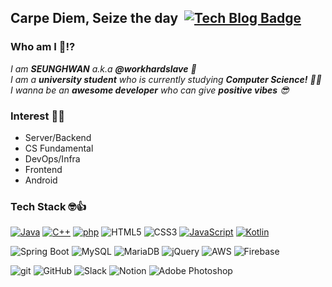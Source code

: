 <!--
**workhardslave/workhardslave** is a ✨ _special_ ✨ repository because its `README.md` (this file) appears on your GitHub profile.

Here are some ideas to get you started:

- 🔭 I’m currently working on ...
- 🌱 I’m currently learning ...
- 👯 I’m looking to collaborate on ...
- 🤔 I’m looking for help with ...
- 💬 Ask me about ...
- 📫 How to reach me: ...
- 😄 Pronouns: ...
- ⚡ Fun fact: ...
-->

## Carpe Diem, Seize the day&nbsp; [![Tech Blog Badge](http://img.shields.io/badge/-Tech%20blog-black?style=flat-square&logo=github&link=https://transferhwang.tistory.com/)](https://transferhwang.tistory.com/) 


### Who am I 🤔⁉&nbsp;

<p>
  <em>
    I am <b>SEUNGHWAN</b> a.k.a <b>@workhardslave</b> 🙏 <br> 
    I am a <b>university student</b> who is currently studying <b>Computer Science!</b> 👨‍💻 <br>
    I wanna be an <b>awesome developer</b> who can give <b>positive vibes</b> 😎 <br>
  </em>  
</p>


### Interest 🎃💥
- Server/Backend
- CS Fundamental
- DevOps/Infra
- Frontend
- Android


### Tech Stack 🤓👍
[![Java](https://img.shields.io/badge/-Java-1E1E20?&logo=Java&logoColor=F9971A)](https://github.com/workhardslave?tab=repositories&q=&type=&language=java)
[![C++](https://img.shields.io/badge/-C%2B%2B-1E1E20?&logo=C%2B%2B&logoColor=0067A3)](https://github.com/workhardslave?tab=repositories&q=&type=&language=c%2B%2B)
[![php](https://img.shields.io/badge/-php-1E1E20?&logo=Php&logoColor=A175DB)](https://github.com/workhardslave?tab=repositories&q=&type=&language=php)
![HTML5](https://img.shields.io/badge/-HTML5-1E1E20?&logo=HTML5&logoColor=E34F26)
![CSS3](https://img.shields.io/badge/-CSS3-1E1E20?&logo=CSS3&logoColor=1572B6)
[![JavaScript](https://img.shields.io/badge/-JavaScript-1E1E20?&logo=JavaScript&logoColor=FDDC00)](https://github.com/workhardslave?tab=repositories&q=&type=&language=javascript)
[![Kotlin](https://img.shields.io/badge/-Kotlin-1E1E20?&logo=Kotlin&logoColor=FA8128)](https://github.com/workhardslave?tab=repositories&q=&type=&language=kotlin)
</br>

![Spring Boot](https://img.shields.io/badge/-Spring-1E1E20?&logo=Spring&logoColor=6DB33F)
![MySQL](https://img.shields.io/badge/-MySQL-1E1E20?&logo=MySQL&logoColor=1572B6)
![MariaDB](https://img.shields.io/badge/-MariaDB-1E1E20?&logo=MariaDB&logoColor=FFFFFF)
![jQuery](https://img.shields.io/badge/-jQuery-1E1E20?&logo=jQuery&logoColor=0769AD)
![AWS](https://img.shields.io/badge/-AWS-1E1E20?&logo=Amazon-AWS&logoColor=FFA500)
![Firebase](https://img.shields.io/badge/-Firebase-1E1E20?&logo=Firebase&logoColor=FFB400)
</br>

![git](https://img.shields.io/badge/-git-1E1E20?&logo=git&logoColor=F05032)
![GitHub](https://img.shields.io/badge/-GitHub-1E1E20?&logo=GitHub&logoColor=ffffff)
![Slack](https://img.shields.io/badge/-Slack-1E1E20?&logo=Slack&logoColor=6A287E)
![Notion](https://img.shields.io/badge/-Notion-1E1E20?&logo=Notion&logoColor=ffffff)
![Adobe Photoshop](https://img.shields.io/badge/-Photoshop-1E1E20?logo=Adobe-Photoshop&logoColor=31A8FF)

